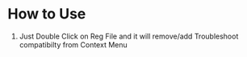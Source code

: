 # How to Use
1. Just Double Click on Reg File and it will remove/add Troubleshoot compatibilty from Context Menu